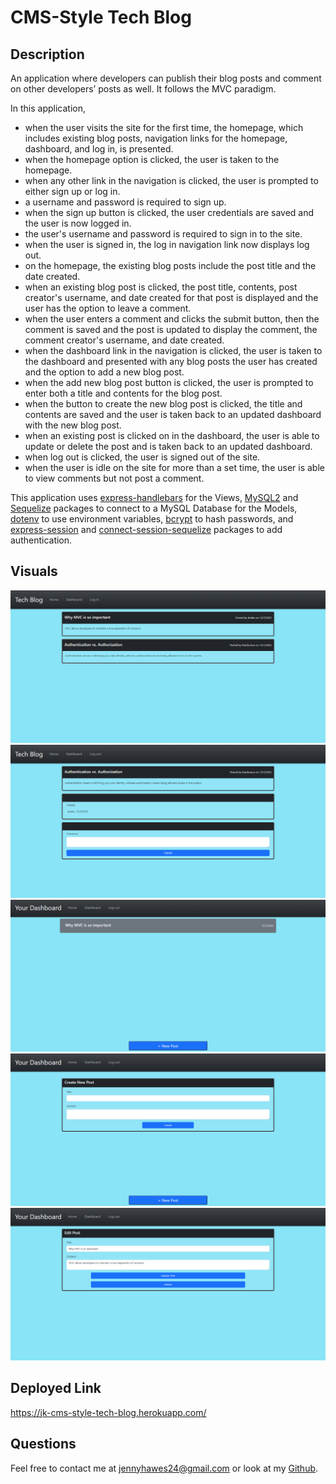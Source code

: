 # CMS-Style Tech Blog

## Description

An application where developers can publish their blog posts and comment on other developers’ posts as well. It follows the MVC paradigm.

In this application,
- when the user visits the site for the first time, the homepage, which includes existing blog posts, navigation links for the homepage, dashboard, and log in, is presented.
- when the homepage option is clicked, the user is taken to the homepage.
- when any other link in the navigation is clicked, the user is prompted to either sign up or log in.
- a username and password is required to sign up.
- when the sign up button is clicked, the user credentials are saved and the user is now logged in.
- the user's username and password is required to sign in to the site.
- when the user is signed in, the log in navigation link now displays log out.
- on the homepage, the existing blog posts include the post title and the date created.
- when an existing blog post is clicked, the post title, contents, post creator's username, and date created for that post is displayed and the user has the option to leave a comment.
- when the user enters a comment and clicks the submit button, then the comment is saved and the post is updated to display the comment, the comment creator's username, and date created.
- when the dashboard link in the navigation is clicked, the user is taken to the dashboard and presented with any blog posts the user has created and the option to add a new blog post.
- when the add new blog post button is clicked, the user is prompted to enter both a title and contents for the blog post.
- when the button to create the new blog post is clicked, the title and contents are saved and the user is taken back to an updated dashboard with the new blog post.
- when an existing post is clicked on in the dashboard, the user is able to update or delete the post and is taken back to an updated dashboard.
- when log out is clicked, the user is signed out of the site.
- when the user is idle on the site for more than a set time, the user is able to view comments but not post a comment.

This application uses [express-handlebars](https://www.npmjs.com/package/express-handlebars) for the Views, [MySQL2](https://www.npmjs.com/package/mysql2) and [Sequelize](https://www.npmjs.com/package/sequelize) packages to connect to a MySQL Database for the Models, [dotenv](https://www.npmjs.com/package/dotenv) to use environment variables, [bcrypt](https://www.npmjs.com/package/bcrypt) to hash passwords, and [express-session](https://www.npmjs.com/package/express-session) and [connect-session-sequelize](https://www.npmjs.com/package/connect-session-sequelize) packages to add authentication.

## Visuals

![home-view](/assets/images/home-view.png)
![single-blog-view](/assets/images/single-blog-view.png)
![dashboard-view](/assets/images/dashboard-view.png)
![create-blog](/assets/images/create-blog.png)
![edit-blog](/assets/images/edit-blog.png)

## Deployed Link

https://jk-cms-style-tech-blog.herokuapp.com/

## Questions

Feel free to contact me at jennyhawes24@gmail.com or look at my [Github](https://github.com/JenniferKiesler).